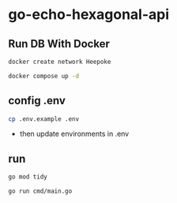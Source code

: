 # go-echo-hexagonal-api

## Run DB With Docker

```bash
docker create network Heepoke
```

```bash 
docker compose up -d
```

## config .env

```bash
cp .env.example .env
```

- then update environments in .env

## run

```bash
go mod tidy
```

```bash
go run cmd/main.go
```
